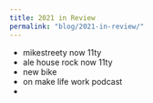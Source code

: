 ```yaml
---
title: 2021 in Review
permalink: "blog/2021-in-review/"
---
```


- mikestreety now 11ty
- ale house rock now 11ty
- new bike
- on make life work podcast
-
